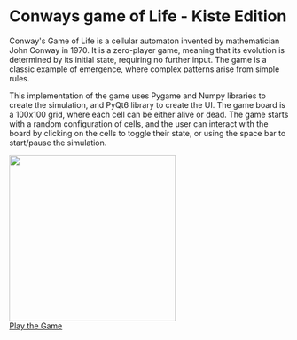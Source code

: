 <!DOCTYPE html>
<html>
	<head>
		<meta charset="UTF-8">
		<title>Conways game of Life - Kiste Edition</title>
		<link rel="stylesheet" type="text/css" href="style.css">
	</head>
	<body>
		<div class="container">
			<h1>Conways game of Life - Kiste Edition</h1>
			<p>Conway's Game of Life is a cellular automaton invented by mathematician John Conway in 1970. It is a zero-player game, meaning that its evolution is determined by its initial state, requiring no further input. The game is a classic example of emergence, where complex patterns arise from simple rules.</p>
			<p>This implementation of the game uses Pygame and Numpy libraries to create the simulation, and PyQt6 library to create the UI. The game board is a 100x100 grid, where each cell can be either alive or dead. The game starts with a random configuration of cells, and the user can interact with the board by clicking on the cells to toggle their state, or using the space bar to start/pause the simulation.</p>
			<img src="https://upload.wikimedia.org/wikipedia/commons/e/e5/Gospers_glider_gun.gif" width="300"><br>
			<a href="#" class="btn">Play the Game</a>
		</div>
	</body>
</html>
